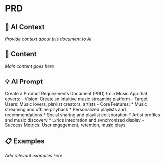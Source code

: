 # PRD

## 🤖 AI Context

_Provide context about this document to AI_

## 📝 Content

_Main content goes here_

## 💡 AI Prompt

Create a Product Requirements Document (PRD) for a Music App that covers:
        - Vision: Create an intuitive music streaming platform
        - Target Users: Music lovers, playlist creators, artists
        - Core Features:
          * Music streaming and offline playback
          * Personalized playlists and recommendations
          * Social sharing and playlist collaboration
          * Artist profiles and music discovery
          * Lyrics integration and synchronized display
        - Success Metrics: User engagement, retention, music plays

## 📋 Examples

_Add relevant examples here_

